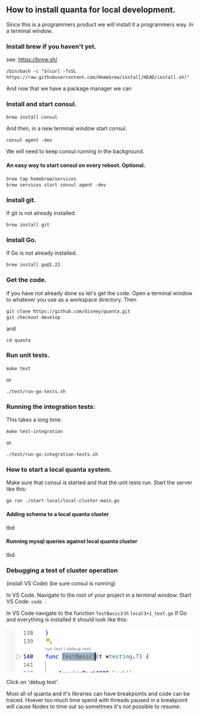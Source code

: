 

## How to install quanta for local development.

Since this is a programmers product we will install it a programmers way. In a terminal window.

### Install brew if you haven't yet.

see: https://brew.sh/

```
/bin/bash -c "$(curl -fsSL https://raw.githubusercontent.com/Homebrew/install/HEAD/install.sh)"
```

And now that we have a package manager we can
### Install and start consul.
```
brew install consul
```

And then, in a new terminal window start consul.
```
consul agent -dev
```

We will need to keep consul running in the background. 

#### An easy way to start consul on every reboot. Optional.
```
brew tap homebrew/services
brew services start consul agent -dev
```

### Install git.
If git is not already installed.
```
brew install git
```

### Install Go.
If Go is not already installed.
```
brew install go@1.22
```

### Get the code. 

if you have not already done so let's get the code. 
Open a terminal window to whatever you use as a workspace directory.
Then
```
git clone https://github.com/disney/quanta.git 
git checkout develop
```
and
```
cd quanta
```

### Run unit tests. 
```
make test
```
or
```
./test/run-go-tests.sh
```
### Running the integration tests:
This takes a long time.
```
make test-integration
```
or
```
./test/run-go-integration-tests.sh
```

### How to start a local quanta system. 

Make sure that consul is started and that the unit tests run. 
Start the server like this:
```
go run ./start-local/local-cluster-main.go
``` 
#### Adding schema to a local quanta cluster

tbd

#### Running mysql queries against local quanta cluster

tbd

### Debugging a test of cluster operation

(install VS Code)
(be sure consul is running)

In VS Code. Navigate to the root of your project in a terminal window.
Start VS Code:  `code .`

In VS Code navigate to the function `TestBasic3` in `local3+1_test.go`
If Go and everything is installed it should look like this:

![Basic3 debug image](../docs/images/TestBasic3Debug.png)

Click on 'debug test'. 

Most all of quanta and it's libraries can have breakpoints and code can be traced.
Hoever too much time spend with threads paused in a breakpoint will cause Nodes to time out
so sometimes it's not possible to resume.